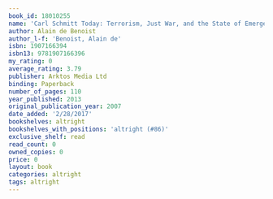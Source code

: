 ```yaml
---
book_id: 18010255
name: 'Carl Schmitt Today: Terrorism, Just War, and the State of Emergency'
author: Alain de Benoist
author_l-f: 'Benoist, Alain de'
isbn: 1907166394
isbn13: 9781907166396
my_rating: 0
average_rating: 3.79
publisher: Arktos Media Ltd
binding: Paperback
number_of_pages: 110
year_published: 2013
original_publication_year: 2007
date_added: '2/28/2017'
bookshelves: altright
bookshelves_with_positions: 'altright (#86)'
exclusive_shelf: read
read_count: 0
owned_copies: 0
price: 0
layout: book
categories: altright
tags: altright
---
```

